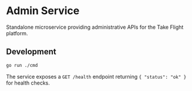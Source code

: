 # Admin Service

Standalone microservice providing administrative APIs for the Take Flight platform.

## Development

```bash
go run ./cmd
```
The service exposes a `GET /health` endpoint returning `{ "status": "ok" }` for health checks.
